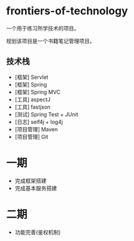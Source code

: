 # frontiers-of-technology
一个用于练习所学技术的项目。

规划该项目是一个书籍笔记管理项目。


## 技术栈
- [框架] Servlet
- [框架] Spring
- [框架] Spring MVC
- [工具] aspectJ
- [工具] fastjson
- [测试] Spring Test + JUnit
- [日志] self4j + log4j
- [项目管理] Maven
- [项目管理] Git


# 一期
- 完成框架搭建
- 完成基本服务搭建

# 二期
- 功能完善(鉴权机制)

